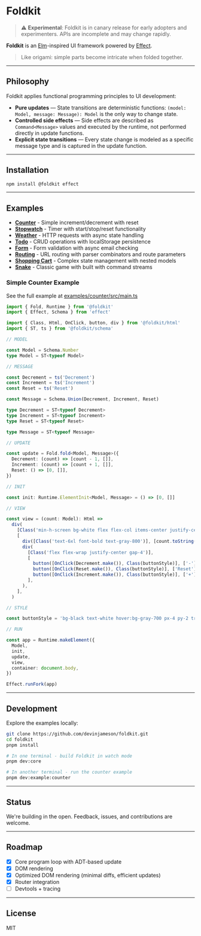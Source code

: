 # Foldkit

> ⚠️ **Experimental**: Foldkit is in canary release for early adopters and experimenters. APIs are incomplete and may change rapidly.

**Foldkit** is an [Elm](https://elm-lang.org/)-inspired UI framework powered by [Effect](https://effect.website/).

> Like origami: simple parts become intricate when folded together.

---

## Philosophy

Foldkit applies functional programming principles to UI development:

- **Pure updates** — State transitions are deterministic functions: `(model: Model, message: Message): Model` is the only way to change state.
- **Controlled side effects** — Side effects are described as `Command<Message>` values and executed by the runtime, not performed directly in update functions.
- **Explicit state transitions** — Every state change is modeled as a specific message type and is captured in the update function.

---

## Installation

```bash
npm install @foldkit effect
```

---

## Examples

- **[Counter](examples/counter/src/main.ts)** - Simple increment/decrement with reset
- **[Stopwatch](examples/stopwatch/src/main.ts)** - Timer with start/stop/reset functionality
- **[Weather](examples/weather/src/main.ts)** - HTTP requests with async state handling
- **[Todo](examples/todo/src/main.ts)** - CRUD operations with localStorage persistence
- **[Form](examples/form/src/main.ts)** - Form validation with async email checking
- **[Routing](examples/routing/src/main.ts)** - URL routing with parser combinators and route parameters
- **[Shopping Cart](examples/shopping-cart/src/main.ts)** - Complex state management with nested models
- **[Snake](examples/snake/src/main.ts)** - Classic game with built with command streams

### Simple Counter Example

See the full example at [examples/counter/src/main.ts](examples/counter/src/main.ts)

```ts
import { Fold, Runtime } from '@foldkit'
import { Effect, Schema } from 'effect'

import { Class, Html, OnClick, button, div } from '@foldkit/html'
import { ST, ts } from '@foldkit/schema'

// MODEL

const Model = Schema.Number
type Model = ST<typeof Model>

// MESSAGE

const Decrement = ts('Decrement')
const Increment = ts('Increment')
const Reset = ts('Reset')

const Message = Schema.Union(Decrement, Increment, Reset)

type Decrement = ST<typeof Decrement>
type Increment = ST<typeof Increment>
type Reset = ST<typeof Reset>

type Message = ST<typeof Message>

// UPDATE

const update = Fold.fold<Model, Message>({
  Decrement: (count) => [count - 1, []],
  Increment: (count) => [count + 1, []],
  Reset: () => [0, []],
})

// INIT

const init: Runtime.ElementInit<Model, Message> = () => [0, []]

// VIEW

const view = (count: Model): Html =>
  div(
    [Class('min-h-screen bg-white flex flex-col items-center justify-center gap-6 p-6')],
    [
      div([Class('text-6xl font-bold text-gray-800')], [count.toString()]),
      div(
        [Class('flex flex-wrap justify-center gap-4')],
        [
          button([OnClick(Decrement.make()), Class(buttonStyle)], ['-']),
          button([OnClick(Reset.make()), Class(buttonStyle)], ['Reset']),
          button([OnClick(Increment.make()), Class(buttonStyle)], ['+']),
        ],
      ),
    ],
  )

// STYLE

const buttonStyle = 'bg-black text-white hover:bg-gray-700 px-4 py-2 transition'

// RUN

const app = Runtime.makeElement({
  Model,
  init,
  update,
  view,
  container: document.body,
})

Effect.runFork(app)
```

---

## Development

Explore the examples locally:

```bash
git clone https://github.com/devinjameson/foldkit.git
cd foldkit
pnpm install

# In one terminal - build Foldkit in watch mode
pnpm dev:core

# In another terminal - run the counter example
pnpm dev:example:counter
```

---

## Status

We're building in the open. Feedback, issues, and contributions are welcome.

---

## Roadmap

- [x] Core program loop with ADT-based update
- [x] DOM rendering
- [x] Optimized DOM rendering (minimal diffs, efficient updates)
- [x] Router integration
- [ ] Devtools + tracing

---

## License

MIT
